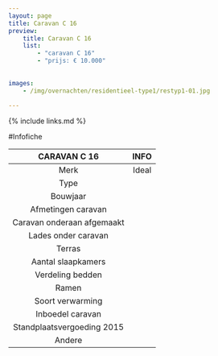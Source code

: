 ```yaml
---
layout: page
title: Caravan C 16
preview: 
    title: Caravan C 16
    list:
        - "caravan C 16"
        - "prijs: € 10.000"
        
        
images:
    - /img/overnachten/residentieel-type1/restyp1-01.jpg
    
---
```


{% include links.md %}



#Infofiche 

CARAVAN C 16                | INFO        | 
:--------------------------:|:-----------:|
Merk                        |Ideal                
Type                        |                   
Bouwjaar                    |        
Afmetingen caravan          |
Caravan onderaan afgemaakt  |        
Lades onder caravan         |        
Terras                      | 
Aantal slaapkamers          |
Verdeling bedden            |
Ramen                       |
Soort verwarming            |
Inboedel caravan            |
Standplaatsvergoeding 2015  |
Andere                      |
